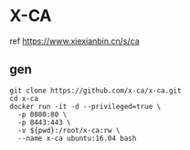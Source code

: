 # X-CA 

ref https://www.xiexianbin.cn/s/ca

## gen

```
git clone https://github.com/x-ca/x-ca.git
cd x-ca
docker run -it -d --privileged=true \
  -p 8080:80 \
  -p 8443:443 \
  -v ${pwd}:/root/x-ca:rw \
  --name x-ca ubuntu:16.04 bash
```
